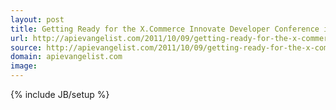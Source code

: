 ```yaml
---
layout: post
title: Getting Ready for the X.Commerce Innovate Developer Conference in San Francisco
url: http://apievangelist.com/2011/10/09/getting-ready-for-the-x-commerce-innovate-developer-conference-in-san-francisco/
source: http://apievangelist.com/2011/10/09/getting-ready-for-the-x-commerce-innovate-developer-conference-in-san-francisco/
domain: apievangelist.com
image: 
---
```

{% include JB/setup %}<p></p>
